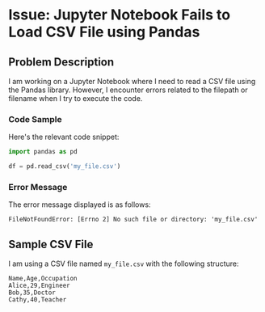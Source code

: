 # Issue: Jupyter Notebook Fails to Load CSV File using Pandas

## Problem Description

I am working on a Jupyter Notebook where I need to read a CSV file using the Pandas library. However, I encounter errors related to the filepath or filename when I try to execute the code.

### Code Sample

Here's the relevant code snippet:

```python
import pandas as pd

df = pd.read_csv('my_file.csv')
```

### Error Message

The error message displayed is as follows:

```
FileNotFoundError: [Errno 2] No such file or directory: 'my_file.csv'
```

## Sample CSV File

I am using a CSV file named `my_file.csv` with the following structure:

```
Name,Age,Occupation
Alice,29,Engineer
Bob,35,Doctor
Cathy,40,Teacher
```
